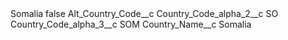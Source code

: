 <?xml version="1.0" encoding="UTF-8"?>
<CustomMetadata xmlns="http://soap.sforce.com/2006/04/metadata" xmlns:xsi="http://www.w3.org/2001/XMLSchema-instance" xmlns:xsd="http://www.w3.org/2001/XMLSchema">
    <label>Somalia</label>
    <protected>false</protected>
    <values>
        <field>Alt_Country_Code__c</field>
        <value xsi:nil="true"/>
    </values>
    <values>
        <field>Country_Code_alpha_2__c</field>
        <value xsi:type="xsd:string">SO</value>
    </values>
    <values>
        <field>Country_Code_alpha_3__c</field>
        <value xsi:type="xsd:string">SOM</value>
    </values>
    <values>
        <field>Country_Name__c</field>
        <value xsi:type="xsd:string">Somalia</value>
    </values>
</CustomMetadata>

